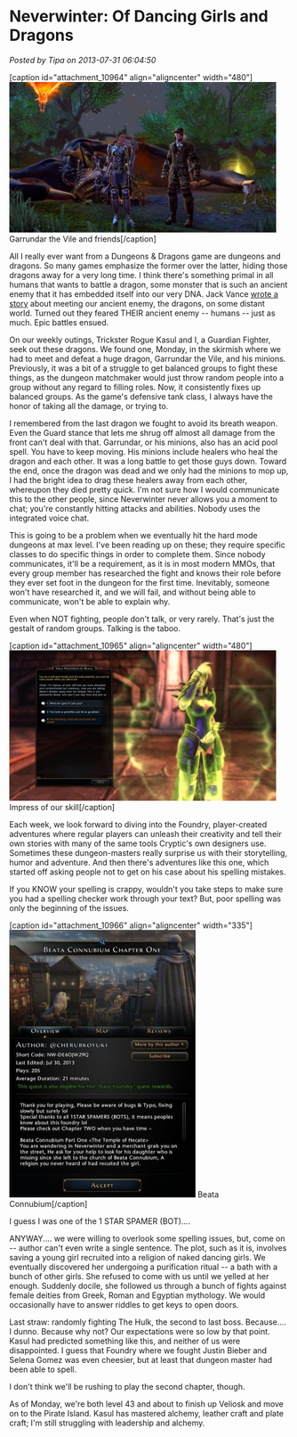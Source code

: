 # Neverwinter: Of Dancing Girls and Dragons

*Posted by Tipa on 2013-07-31 06:04:50*

[caption id="attachment\_10964" align="aligncenter" width="480"][![Garrundar the Vile and friends](../uploads/2013/07/GameClient-2013-07-29-22-49-15-86-480x270.jpg)](../uploads/2013/07/GameClient-2013-07-29-22-49-15-86.jpg) Garrundar the Vile and friends[/caption]

All I really ever want from a Dungeons & Dragons game are dungeons and dragons. So many games emphasize the former over the latter, hiding those dragons away for a very long time. I think there's something primal in all humans that wants to battle a dragon, some monster that is such an ancient enemy that it has embedded itself into our very DNA. Jack Vance [wrote a story](http://en.wikipedia.org/wiki/The_Dragon_Masters) about meeting our ancient enemy, the dragons, on some distant world. Turned out they feared THEIR ancient enemy -- humans -- just as much. Epic battles ensued.

On our weekly outings, Trickster Rogue Kasul and I, a Guardian Fighter, seek out these dragons. We found one, Monday, in the skirmish where we had to meet and defeat a huge dragon, Garrundar the Vile, and his minions. Previously, it was a bit of a struggle to get balanced groups to fight these things, as the dungeon matchmaker would just throw random people into a group without any regard to filling roles. Now, it consistently fixes up balanced groups. As the game's defensive tank class, I always have the honor of taking all the damage, or trying to.

I remembered from the last dragon we fought to avoid its breath weapon. Even the Guard stance that lets me shrug off almost all damage from the front can't deal with that. Garrundar, or his minions, also has an acid pool spell. You have to keep moving. His minions include healers who heal the dragon and each other. It was a long battle to get those guys down. Toward the end, once the dragon was dead and we only had the minions to mop up, I had the bright idea to drag these healers away from each other, whereupon they died pretty quick. I'm not sure how I would communicate this to the other people, since Neverwinter never allows you a moment to chat; you're constantly hitting attacks and abilities. Nobody uses the integrated voice chat.

This is going to be a problem when we eventually hit the hard mode dungeons at max level. I've been reading up on these; they require specific classes to do specific things in order to complete them. Since nobody communicates, it'll be a requirement, as it is in most modern MMOs, that every group member has researched the fight and knows their role before they ever set foot in the dungeon for the first time. Inevitably, someone won't have researched it, and we will fail, and without being able to communicate, won't be able to explain why.

Even when NOT fighting, people don't talk, or very rarely. That's just the gestalt of random groups. Talking is the taboo.

[caption id="attachment\_10965" align="aligncenter" width="480"][![Impress of our skill](../uploads/2013/07/GameClient-2013-07-29-20-44-28-21-480x270.jpg)](../uploads/2013/07/GameClient-2013-07-29-20-44-28-21.jpg) Impress of our skill[/caption]

Each week, we look forward to diving into the Foundry, player-created adventures where regular players can unleash their creativity and tell their own stories with many of the same tools Cryptic's own designers use. Sometimes these dungeon-masters really surprise us with their storytelling, humor and adventure. And then there's adventures like this one, which started off asking people not to get on his case about his spelling mistakes.

If you KNOW your spelling is crappy, wouldn't you take steps to make sure you had a spelling checker work through your text? But, poor spelling was only the beginning of the issues.

[caption id="attachment\_10966" align="aligncenter" width="335"][![Beata Connubium](../uploads/2013/07/GameClient-2013-07-31-06-51-33-57-335x480.jpg)](../uploads/2013/07/GameClient-2013-07-31-06-51-33-57.jpg) Beata Connubium[/caption]

I guess I was one of the 1 STAR SPAMER (BOT)....

ANYWAY.... we were willing to overlook some spelling issues, but, come on -- author can't even write a single sentence. The plot, such as it is, involves saving a young girl recruited into a religion of naked dancing girls. We eventually discovered her undergoing a purification ritual -- a bath with a bunch of other girls. She refused to come with us until we yelled at her enough. Suddenly docile, she followed us through a bunch of fights against female deities from Greek, Roman and Egyptian mythology. We would occasionally have to answer riddles to get keys to open doors.

Last straw: randomly fighting The Hulk, the second to last boss. Because.... I dunno. Because why not? Our expectations were so low by that point. Kasul had predicted something like this, and neither of us were disappointed. I guess that Foundry where we fought Justin Bieber and Selena Gomez was even cheesier, but at least that dungeon master had been able to spell.

I don't think we'll be rushing to play the second chapter, though.

As of Monday, we're both level 43 and about to finish up Veliosk and move on to the Pirate Island. Kasul has mastered alchemy, leather craft and plate craft; I'm still struggling with leadership and alchemy.
